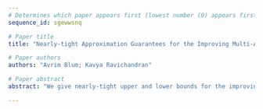```yaml
--- 
# Determines which paper appears first (lowest number (0) appears first)
sequence_id: sgewwsnq

# Paper title 
title: "Nearly-tight Approximation Guarantees for the Improving Multi-Armed Bandits Problem"

# Paper authors 
authors: "Avrim Blum; Kavya Ravichandran"

# Paper abstract 
abstract: "We give nearly-tight upper and lower bounds for the improving multi-armed bandits problem. An instance of this problem has $k$ arms, each of whose reward function is a concave and increasing function of the number of times that arm has been pulled so far. This models decision-making scenarios where performance at a task improves with practice, but the performance curves are unknown to the agent a priori. We show that for any randomized online algorithm, there exists an instance on which it must suffer at least an $\Omega(\sqrt{k})$ approximation factor relative to the optimal reward. We then provide a randomized online algorithm that guarantees an $O(\sqrt{k})$ approximation factor, if it is told the maximum reward achievable by the optimal arm in advance. We then show how to remove this assumption at the cost of an extra $O(\log k)$ approximation factor, achieving an overall $O(\sqrt{k} \log k)$ approximation."

--- 
```


